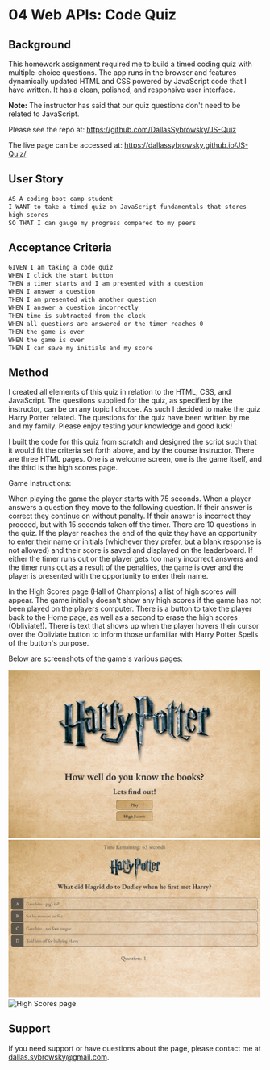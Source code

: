 # 04 Web APIs: Code Quiz

## Background

This homework assignment required me to build a timed coding quiz with multiple-choice questions. The app runs in the browser and features dynamically updated HTML and CSS powered by JavaScript code that I have written. It has a clean, polished, and responsive user interface. 

**Note:** The instructor has said that our quiz questions don't need to be related to JavaScript.

Please see the repo at: https://github.com/DallasSybrowsky/JS-Quiz

The live page can be accessed at: https://dallassybrowsky.github.io/JS-Quiz/

## User Story

```
AS A coding boot camp student
I WANT to take a timed quiz on JavaScript fundamentals that stores high scores
SO THAT I can gauge my progress compared to my peers
```

## Acceptance Criteria

```
GIVEN I am taking a code quiz
WHEN I click the start button
THEN a timer starts and I am presented with a question
WHEN I answer a question
THEN I am presented with another question
WHEN I answer a question incorrectly
THEN time is subtracted from the clock
WHEN all questions are answered or the timer reaches 0
THEN the game is over
WHEN the game is over
THEN I can save my initials and my score
```

## Method

I created all elements of this quiz in relation to the HTML, CSS, and JavaScript. The questions supplied for the quiz, as specified by the instructor, can be on any topic I choose. As such I decided to make the quiz Harry Potter related. The questions for the quiz have been written by me and my family. Please enjoy testing your knowledge and good luck!

I built the code for this quiz from scratch and designed the script such that it would fit the criteria set forth above, and by the course instructor. There are three HTML pages. One is a welcome screen, one is the game itself, and the third is the high scores page.

Game Instructions:

When playing the game the player starts with 75 seconds. When a player answers a question they move to the following question. If their answer is correct they continue on without penalty. If their answer is incorrect they proceed, but with 15 seconds taken off the timer. There are 10 questions in the quiz. If the player reaches the end of the quiz they have an opportunity to enter their name or initials (whichever they prefer, but a blank response is not allowed) and their score is saved and displayed on the leaderboard. If either the timer runs out or the player gets too many incorrect answers and the timer runs out as a result of the penalties, the game is over and the player is presented with the opportunity to enter their name.

In the High Scores page (Hall of Champions) a list of high scores will appear. The game initially doesn't show any high scores if the game has not been played on the players computer. There is a button to take the player back to the Home page, as well as a second to erase the high scores (Obliviate!). There is text that shows up when the player hovers their cursor over the Obliviate button to inform those unfamiliar with Harry Potter Spells of the button's purpose.

Below are screenshots of the game's various pages:

<img width="500" src="./assets/images/Screenshots/HPTR_JS_Quiz.png" alt="Quiz Homepage">

<img width="500" src="./assets/images/Screenshots/Gamescreen.png" alt="Quiz game page">

<img width="500" src="./assets/images/Screenshots/Highscores" alt="High Scores page">

## Support

If you need support or have questions about the page, please contact me at dallas.sybrowsky@gmail.com.